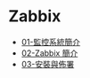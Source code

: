 # Zabbix

* [01-監控系統簡介](/01-監控系統簡介/index.html)
* [02-Zabbix 簡介](/02-Zabbix%20簡介/index.html)
* [03-安裝與佈署](/03-安裝與佈署/index.html)